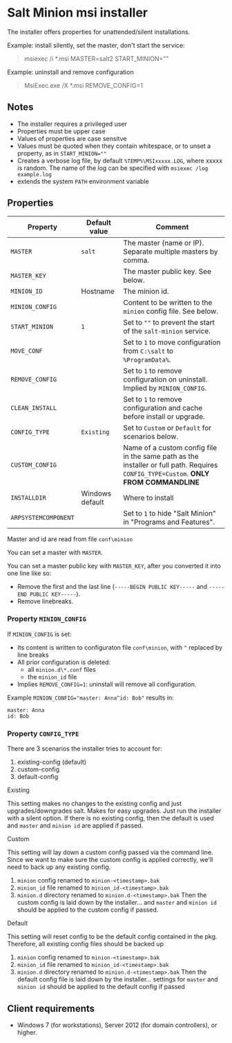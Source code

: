 # Salt Minion msi installer

The installer offers properties for unattended/silent installations.

Example: install silently, set the master, don't start the service:

> msiexec /i *.msi MASTER=salt2 START_MINION=""

Example: uninstall and remove configuration

> MsiExec.exe /X *.msi REMOVE_CONFIG=1

##  Notes

- The installer requires a privileged user
- Properties must be upper case
- Values of properties are case sensitve
- Values must be quoted when they contain whitespace, or to unset a property, as in `START_MINION=""`
- Creates a verbose log file, by default `%TEMP%\MSIxxxxx.LOG`, where xxxxx is random. The name of the log can be specified with `msiexec /log example.log`
- extends the system `PATH` environment variable

## Properties

  Property              |  Default value          | Comment
 ---------------------- | ----------------------- | ------
 `MASTER`               | `salt`                  | The master (name or IP). Separate multiple masters by comma.
 `MASTER_KEY`           |                         | The master public key. See below.
 `MINION_ID`            | Hostname                | The minion id.
 `MINION_CONFIG`        |                         | Content to be written to the `minion` config file. See below.
 `START_MINION`         | `1`                     | Set to `""` to prevent the start of the `salt-minion` service.
 `MOVE_CONF`            |                         | Set to `1` to move configuration from `C:\salt` to `%ProgramData%`.
 `REMOVE_CONFIG`        |                         | Set to `1` to remove configuration on uninstall. Implied by `MINION_CONFIG`.
 `CLEAN_INSTALL`        |                         | Set to `1` to remove configuration and cache before install or upgrade.
 `CONFIG_TYPE`          | `Existing`              | Set to `Custom` or `Default` for scenarios below.
 `CUSTOM_CONFIG`        |                         | Name of a custom config file in the same path as the installer or full path. Requires `CONFIG_TYPE=Custom`. __ONLY FROM COMMANDLINE__
 `INSTALLDIR`           | Windows default         | Where to install
 `ARPSYSTEMCOMPONENT`   |                         | Set to `1` to hide "Salt Minion" in "Programs and Features".


Master and id are read from file `conf\minion`

You can set a master with `MASTER`.

You can set a master public key with `MASTER_KEY`, after you converted it into one line like so:

- Remove the first and the last line (`-----BEGIN PUBLIC KEY-----` and `-----END PUBLIC KEY-----`).
- Remove linebreaks.

### Property `MINION_CONFIG`

If `MINION_CONFIG` is set:

- Its content is written to configuraton file `conf\minion`, with `^` replaced by line breaks
- All prior configuration is deleted:
  - all `minion.d\*.conf` files
  - the `minion_id` file
- Implies `REMOVE_CONFIG=1`: uninstall will remove all configuration.

Example `MINION_CONFIG="master: Anna^id: Bob"` results in:

    master: Anna
    id: Bob


### Property `CONFIG_TYPE`

There are 3 scenarios the installer tries to account for:

1. existing-config (default)
2. custom-config
3. default-config

Existing

This setting makes no changes to the existing config and just upgrades/downgrades salt.
Makes for easy upgrades. Just run the installer with a silent option.
If there is no existing config, then the default is used and `master` and `minion id` are applied if passed.

Custom

This setting will lay down a custom config passed via the command line.
Since we want to make sure the custom config is applied correctly, we'll need to back up any existing config.
1. `minion` config renamed to `minion-<timestamp>.bak`
2. `minion_id` file renamed to `minion_id-<timestamp>.bak`
3. `minion.d` directory renamed to `minion.d-<timestamp>.bak`
Then the custom config is laid down by the installer... and `master` and `minion id` should be applied to the custom config if passed.

Default

This setting will reset config to be the default config contained in the pkg.
Therefore, all existing config files should be backed up
1. `minion` config renamed to `minion-<timestamp>.bak`
2. `minion_id` file renamed to `minion_id-<timestamp>.bak`
3. `minion.d` directory renamed to `minion.d-<timestamp>.bak`
Then the default config file is laid down by the installer... settings for `master` and `minion id` should be applied to the default config if passed


## Client requirements

- Windows 7 (for workstations), Server 2012 (for domain controllers), or higher.
